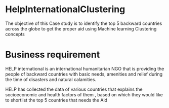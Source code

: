 # HelpInternationalClustering
The objective of this Case study is to identify the top 5 backward countries across the globe to get the proper aid using Machine learning Clustering concepts

# Business requirement

HELP international is an international humanitarian NGO that is providing
the people of backward countries with basic needs, amenities and relief
during the time of disasters and natural calamities.
 
HELP has collected the data of various countries that explains the socioeconomic and health factors of them , based on which they would like to
shortlist the top 5 countries that needs the Aid

